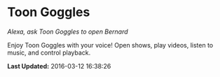 # Toon Goggles
*Alexa, ask Toon Goggles to open Bernard*

Enjoy Toon Goggles with your voice! Open shows, play videos, listen to music, and control playback.

**Last Updated:** 2016-03-12 16:38:26